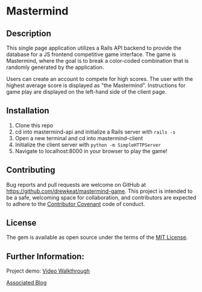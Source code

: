 # Mastermind

## Description
This single page application utilizes a Rails API backend to provide the database for a JS frontend competitive game interface.  The game is Mastermind, where the goal is to break a color-coded combination that is randomly generated by the application.

Users can create an account to compete for high scores.  The user with the highest average score is displayed as "the Mastermind".
Instructions for game play are displayed on the left-hand side of the client page.

## Installation
1) Clone this repo
2) cd into mastermind-api and initialize a Rails server with ```rails -s```
3) Open a new terminal and cd into mastermind-client
4) Initialize the client server with ```python -m SimpleHTTPServer```
5) Navigate to localhost:8000 in your browser to play the game!
## Contributing
Bug reports and pull requests are welcome on GitHub at https://github.com/drewkeat/mastermind-game. This project is intended to be a safe, welcoming space for collaboration, and contributors are expected to adhere to the [Contributor Covenant](http://contributor-covenant.org) code of conduct.

## License

The gem is available as open source under the terms of the [MIT License](https://opensource.org/licenses/MIT).

## Further Information:

Project demo:
[Video Walkthrough](https://youtu.be/bVuAZogGlGM)

[Associated Blog](https://drewjkeat.medium.com/mastermind-board-game-single-page-js-rails-api-81645b734de2)
